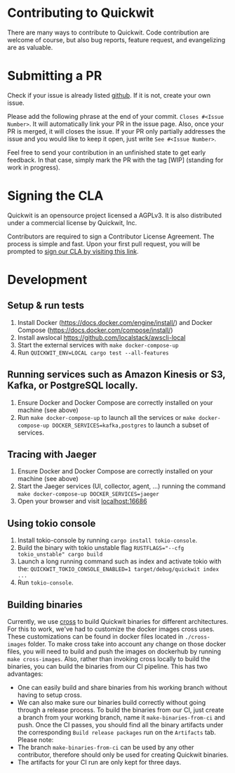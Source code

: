 # Contributing to Quickwit
There are many ways to contribute to Quickwit.
Code contribution are welcome of course, but also
bug reports, feature request, and evangelizing are as valuable.

# Submitting a PR
Check if your issue is already listed [github](https://github.com/quickwit-inc/quickwit/issues).
If it is not, create your own issue.

Please add the following phrase at the end of your commit.  `Closes #<Issue Number>`.
It will automatically link your PR in the issue page. Also, once your PR is merged, it will
closes the issue. If your PR only partially addresses the issue and you would like to
keep it open, just write `See #<Issue Number>`.

Feel free to send your contribution in an unfinished state to get early feedback.
In that case, simply mark the PR with the tag [WIP] (standing for work in progress).

# Signing the CLA
Quickwit is an opensource project licensed a AGPLv3.
It is also distributed under a commercial license by Quickwit, Inc.

Contributors are required to sign a Contributor License Agreement.
The process is simple and fast. Upon your first pull request, you will be prompted to
[sign our CLA by visiting this link](https://cla-assistant.io/quickwit-inc/quickwit).

# Development
## Setup & run tests
1. Install Docker (https://docs.docker.com/engine/install/) and Docker Compose (https://docs.docker.com/compose/install/)
2. Install awslocal https://github.com/localstack/awscli-local
3. Start the external services with `make docker-compose-up`
5. Run `QUICKWIT_ENV=LOCAL cargo test --all-features`

## Running services such as Amazon Kinesis or S3, Kafka, or PostgreSQL locally.
1. Ensure Docker and Docker Compose are correctly installed on your machine (see above)
2. Run `make docker-compose-up` to launch all the services or `make docker-compose-up DOCKER_SERVICES=kafka,postgres` to launch a subset of services.

## Tracing with Jaeger
1. Ensure Docker and Docker Compose are correctly installed on your machine (see above)
2. Start the Jaeger services (UI, collector, agent, ...) running the command `make docker-compose-up DOCKER_SERVICES=jaeger`
3. Open your browser and visit [localhost:16686](http://localhost:16686/)

## Using tokio console
1. Install tokio-console by running `cargo install tokio-console`.
2. Build the binary with tokio unstable flag `RUSTFLAGS="--cfg tokio_unstable" cargo build`
3. Launch a long running command such as index and activate tokio with the: `QUICKWIT_TOKIO_CONSOLE_ENABLED=1 target/debug/quickwit index ...`
4. Run `tokio-console`.

## Building binaries

Currently, we use [cross](https://github.com/rust-embedded/cross) to build Quickwit binaries for different architectures.
For this to work, we've had to customize the docker images cross uses. These customizations can be found in docker files located in `./cross-images` folder. To make cross take into account any change on those 
docker files, you will need to build and push the images on dockerhub by running `make cross-images`. 
Also, rather than invoking cross locally to build the binaries, you can build the binaries from our CI pipeline. This has two advantages: 
- One can easily build and share binaries from his working branch without having to setup cross.
- We can also make sure our binaries build correctly without going through a release process.
To build the binaries from our CI, just create a branch from your working branch, name it `make-binaries-from-ci` and push. Once the CI passes, you should find all the binary artifacts under the corresponding `Build release packages` run on the `Artifacts` tab. 
Please note:
- The branch `make-binaries-from-ci` can be used by any other contributor, therefore should only be used for creating Quickwit binaries.
- The artifacts for your CI run are only kept for three days.
